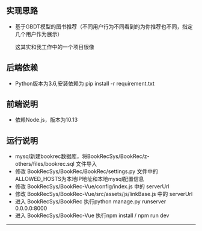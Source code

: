

## 实现思路
- 基于GBDT模型的图书推荐（不同用户行为不同看到的为你推荐也不同，指定几个用户作为展示）

  这其实和我工作中的一个项目很像

## 后端依赖
- Python版本为3.6,安装依赖为 pip install -r requirement.txt

## 前端说明
- 依赖Node.js，版本为10.13

## 运行说明
- mysql新建bookrec数据库，将BookRecSys/BookRec/z-others/files/bookrec.sql 文件导入
- 修改 BookRecSys/BookRec/BookRec/settings.py 文件中的ALLOWED_HOSTS为本地IP地址和本地mysql配置信息
- 修改 BookRecSys/BookRec-Vue/config/index.js 中的 serverUrl
- 修改 BookRecSys/BookRec-Vue/src/assets/js/linkBase.js 中的 serverUrl
- 进入 BookRecSys/BookRec 执行python manage.py runserver 0.0.0.0:8000
- 进入 BookRecSys/BookRec-Vue 执行npm install /  npm run dev


-----
